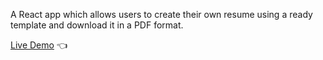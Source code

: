 A React app which allows users to create their own resume using a ready template and download it in a PDF format.

[Live Demo](https://amirobinsonmuto.github.io/cv-project/) :point_left:
